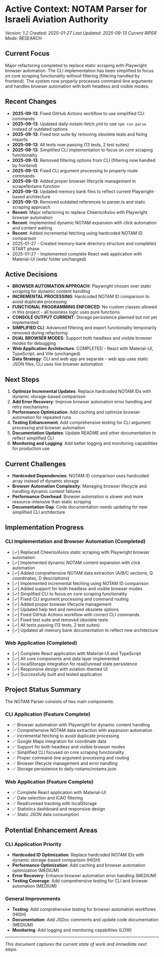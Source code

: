 # Active Context: NOTAM Parser for Israeli Aviation Authority

_Version: 1.2_
_Created: 2025-01-27_
_Last Updated: 2025-09-13_
_Current RIPER Mode: RESEARCH_

## Current Focus

Major refactoring completed to replace static scraping with Playwright browser automation. The CLI implementation has been simplified to focus on core scraping functionality without filtering (filtering handled by frontend). The system now properly processes command-line arguments and handles browser automation with both headless and visible modes.

## Recent Changes

- **2025-09-13**: Fixed GitHub Actions workflow to use simplified CLI commands
- **2025-09-13**: Updated daily-notam-fetch.yml to use `npm run parse` instead of outdated options
- **2025-09-13**: Fixed test suite by removing obsolete tests and fixing imports
- **2025-09-13**: All tests now passing (13 tests, 2 test suites)
- **2025-09-13**: Simplified CLI implementation to focus on core scraping functionality
- **2025-09-13**: Removed filtering options from CLI (filtering now handled by frontend)
- **2025-09-13**: Fixed CLI argument processing to properly route commands
- **2025-09-13**: Added proper browser lifecycle management in scrapeNotams function
- **2025-09-13**: Updated memory bank files to reflect current Playwright-based architecture
- **2025-09-13**: Removed outdated references to parser.ts and static scraping approach
- **Recent**: Major refactoring to replace Cheerio/Axios with Playwright browser automation
- **Recent**: Implemented dynamic NOTAM expansion with click automation and content waiting
- **Recent**: Added incremental fetching using hardcoded NOTAM ID comparison
- 2025-01-27 - Created memory-bank directory structure and completed START phase
- 2025-01-27 - Implemented complete React web application with Material-UI (web/ folder unchanged)

## Active Decisions

- **BROWSER AUTOMATION APPROACH**: Playwright chosen over static scraping for dynamic content handling
- **INCREMENTAL PROCESSING**: Hardcoded NOTAM ID comparison to avoid duplicate processing
- **FUNCTIONAL PROGRAMMING ENFORCED**: No custom classes allowed in this project - all business logic uses pure functions
- **CONSOLE OUTPUT CURRENT**: Storage persistence planned but not yet implemented
- **SIMPLIFIED CLI**: Advanced filtering and export functionality temporarily removed during refactoring
- **DUAL BROWSER MODES**: Support both headless and visible browser modes for debugging
- **Web Application Architecture**: COMPLETED - React with Material-UI, TypeScript, and Vite (unchanged)
- **Data Strategy**: CLI and web app are separate - web app uses static JSON files, CLI uses live browser automation

## Next Steps

1. **Optimize Incremental Updates**: Replace hardcoded NOTAM IDs with dynamic storage-based comparison
2. **Add Error Recovery**: Improve browser automation error handling and retry mechanisms
3. **Performance Optimization**: Add caching and optimize browser automation for repeated runs
4. **Testing Enhancement**: Add comprehensive testing for CLI argument processing and browser automation
5. **Documentation Updates**: Update README and other documentation to reflect simplified CLI
6. **Monitoring and Logging**: Add better logging and monitoring capabilities for production use

## Current Challenges

- **Hardcoded Dependencies**: NOTAM ID comparison uses hardcoded array instead of dynamic storage
- **Browser Automation Complexity**: Managing browser lifecycle and handling dynamic content failures
- **Performance Overhead**: Browser automation is slower and more resource-intensive than static scraping
- **Documentation Gap**: Code documentation needs updating for new simplified CLI architecture

## Implementation Progress

### CLI Implementation and Browser Automation (Completed)

- [✓] Replaced Cheerio/Axios static scraping with Playwright browser automation
- [✓] Implemented dynamic NOTAM content expansion with click automation
- [✓] Added comprehensive NOTAM data extraction (A/B/C sections, Q coordinates, D descriptions)
- [✓] Implemented incremental fetching using NOTAM ID comparison
- [✓] Added support for both headless and visible browser modes
- [✓] Simplified CLI to focus on core scraping functionality
- [✓] Fixed CLI argument processing and command routing
- [✓] Added proper browser lifecycle management
- [✓] Updated help text and removed obsolete options
- [✓] Fixed GitHub Actions workflow with correct CLI commands
- [✓] Fixed test suite and removed obsolete tests
- [✓] All tests passing (13 tests, 2 test suites)
- [✓] Updated all memory bank documentation to reflect new architecture

### Web Application (Completed)

- [✓] Complete React application with Material-UI and TypeScript
- [✓] All core components and data layer implemented
- [✓] localStorage integration for read/unread state persistence
- [✓] Responsive design with aviation-themed UI
- [✓] Successfully built and tested application

## Project Status Summary

The NOTAM Parser consists of two main components:

### CLI Application (Feature Complete)

- ✅ Browser automation with Playwright for dynamic content handling
- ✅ Comprehensive NOTAM data extraction with expansion automation
- ✅ Incremental fetching to avoid duplicate processing
- ✅ Google Maps integration for coordinate data
- ✅ Support for both headless and visible browser modes
- ✅ Simplified CLI focused on core scraping functionality
- ✅ Proper command-line argument processing and routing
- ✅ Browser lifecycle management and error handling
- ✅ Storage persistence to daily-notams/notams.json

### Web Application (Feature Complete)

- ✅ Complete React application with Material-UI
- ✅ Date selection and ICAO filtering
- ✅ Read/unread tracking with localStorage
- ✅ Statistics dashboard and responsive design
- ✅ Static JSON data consumption

## Potential Enhancement Areas

### CLI Application Priority

- **Hardcoded ID Optimization**: Replace hardcoded NOTAM IDs with dynamic storage-based comparison (HIGH)
- **Performance Optimization**: Add caching and browser automation optimization (MEDIUM)
- **Error Recovery**: Enhance browser automation error handling (MEDIUM)
- **Testing Coverage**: Add comprehensive testing for CLI and browser automation (MEDIUM)

### General Improvements

- **Testing**: Add comprehensive testing for browser automation workflows (HIGH)
- **Documentation**: Add JSDoc comments and update code documentation (MEDIUM)
- **Monitoring**: Add logging and monitoring capabilities (LOW)

---

_This document captures the current state of work and immediate next steps._
